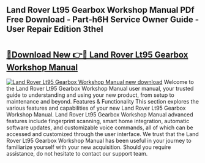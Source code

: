 ## Land Rover Lt95 Gearbox Workshop Manual PDf Free Download - Part-h6H Service Owner Guide - User Repair Edition 3theI

# <h2><a href="http://bc62080.oget.top/?id=Land+Rover+Lt95+Gearbox+Workshop+Manual">🔗Download New 👉🔴 Land Rover Lt95 Gearbox Workshop Manual</a></h2>

[![Land Rover Lt95 Gearbox Workshop Manual new download](https://i.imgur.com/5g1atiW.png)](http://bc62080.oget.top/?id=Land+Rover+Lt95+Gearbox+Workshop+Manual)
Welcome to the Land Rover Lt95 Gearbox Workshop Manual user manual, your trusted guide to understanding and using your new product, from setup to maintenance and beyond. Features & Functionality This section explores the various features and capabilities of your new Land Rover Lt95 Gearbox Workshop Manual. Land Rover Lt95 Gearbox Workshop Manual advanced features include fingerprint scanning, smart home integration, automatic software updates, and customizable voice commands, all of which can be accessed and customized through the user interface. We trust that the Land Rover Lt95 Gearbox Workshop Manual has been useful in your journey to familiarize yourself with your new acquisition. Should you require assistance, do not hesitate to contact our support team.
